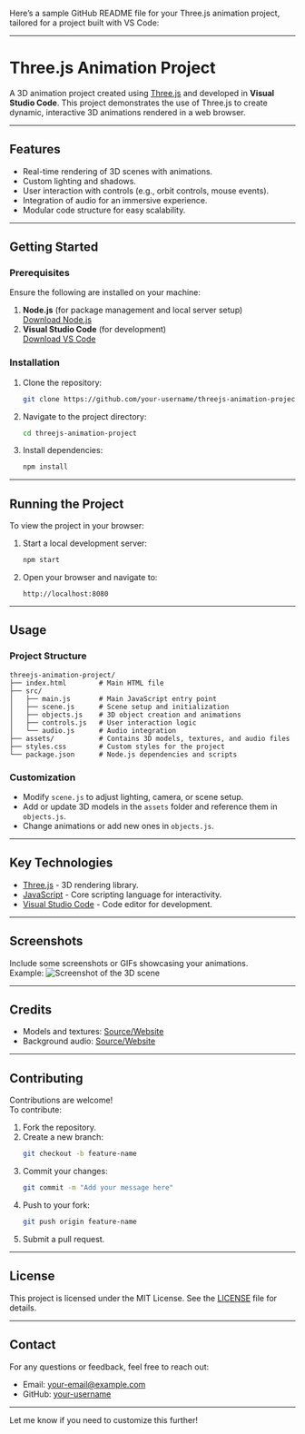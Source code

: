 Here’s a sample GitHub README file for your Three.js animation project, tailored for a project built with VS Code:

---

# **Three.js Animation Project**

A 3D animation project created using [Three.js](https://threejs.org/) and developed in **Visual Studio Code**. This project demonstrates the use of Three.js to create dynamic, interactive 3D animations rendered in a web browser.

---

## **Features**
- Real-time rendering of 3D scenes with animations.
- Custom lighting and shadows.
- User interaction with controls (e.g., orbit controls, mouse events).
- Integration of audio for an immersive experience.
- Modular code structure for easy scalability.

---

## **Getting Started**

### **Prerequisites**
Ensure the following are installed on your machine:
1. **Node.js** (for package management and local server setup)  
   [Download Node.js](https://nodejs.org/)
2. **Visual Studio Code** (for development)  
   [Download VS Code](https://code.visualstudio.com/)

### **Installation**
1. Clone the repository:
   ```bash
   git clone https://github.com/your-username/threejs-animation-project.git
   ```
2. Navigate to the project directory:
   ```bash
   cd threejs-animation-project
   ```
3. Install dependencies:
   ```bash
   npm install
   ```

---

## **Running the Project**

To view the project in your browser:
1. Start a local development server:
   ```bash
   npm start
   ```
2. Open your browser and navigate to:
   ```
   http://localhost:8080
   ```

---

## **Usage**

### **Project Structure**
```
threejs-animation-project/
├── index.html        # Main HTML file
├── src/
│   ├── main.js       # Main JavaScript entry point
│   ├── scene.js      # Scene setup and initialization
│   ├── objects.js    # 3D object creation and animations
│   ├── controls.js   # User interaction logic
│   └── audio.js      # Audio integration
├── assets/           # Contains 3D models, textures, and audio files
├── styles.css        # Custom styles for the project
└── package.json      # Node.js dependencies and scripts
```

### **Customization**
- Modify `scene.js` to adjust lighting, camera, or scene setup.
- Add or update 3D models in the `assets` folder and reference them in `objects.js`.
- Change animations or add new ones in `objects.js`.

---

## **Key Technologies**
- [Three.js](https://threejs.org/) - 3D rendering library.
- [JavaScript](https://developer.mozilla.org/en-US/docs/Web/JavaScript) - Core scripting language for interactivity.
- [Visual Studio Code](https://code.visualstudio.com/) - Code editor for development.

---

## **Screenshots**
Include some screenshots or GIFs showcasing your animations.  
Example:
![Screenshot of the 3D scene](assets/screenshot.png)

---

## **Credits**
- Models and textures: [Source/Website](https://example.com)
- Background audio: [Source/Website](https://example.com)

---

## **Contributing**
Contributions are welcome!  
To contribute:
1. Fork the repository.
2. Create a new branch:
   ```bash
   git checkout -b feature-name
   ```
3. Commit your changes:
   ```bash
   git commit -m "Add your message here"
   ```
4. Push to your fork:
   ```bash
   git push origin feature-name
   ```
5. Submit a pull request.

---

## **License**
This project is licensed under the MIT License. See the [LICENSE](LICENSE) file for details.

---

## **Contact**
For any questions or feedback, feel free to reach out:
- Email: your-email@example.com
- GitHub: [your-username](https://github.com/your-username)

---

Let me know if you need to customize this further!
